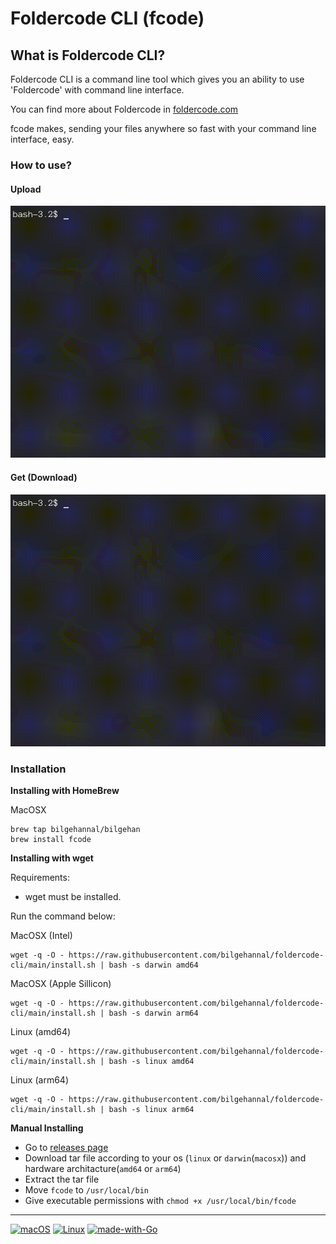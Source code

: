 


# Foldercode CLI (fcode)


## What is Foldercode CLI?

Foldercode CLI is a command line tool which gives you an ability to use 'Foldercode' with command line interface.

You can find more about Foldercode in [foldercode.com](https://foldercode.com/)

fcode makes, sending your files anywhere so fast with your command line interface, easy.

### How to use?
#### Upload
![](docs/img/upload.gif)
#### Get (Download)
![](docs/img/get.gif)


### Installation
**Installing with HomeBrew**

MacOSX
```
brew tap bilgehannal/bilgehan
brew install fcode
```

**Installing with wget**

Requirements:
* wget must be installed.

Run the command below:

MacOSX (Intel)
```
wget -q -O - https://raw.githubusercontent.com/bilgehannal/foldercode-cli/main/install.sh | bash -s darwin amd64
```

MacOSX (Apple Sillicon)
```
wget -q -O - https://raw.githubusercontent.com/bilgehannal/foldercode-cli/main/install.sh | bash -s darwin arm64
```

Linux (amd64)
```
wget -q -O - https://raw.githubusercontent.com/bilgehannal/foldercode-cli/main/install.sh | bash -s linux amd64
```

Linux (arm64)
```
wget -q -O - https://raw.githubusercontent.com/bilgehannal/foldercode-cli/main/install.sh | bash -s linux arm64
```
**Manual Installing**
* Go to [releases page](https://github.com/bilgehannal/foldercode-cli/releases)
* Download tar file according to your os (`linux` or `darwin`(`macosx`)) and hardware architacture(`amd64` or `arm64`)
* Extract the tar file
* Move `fcode` to `/usr/local/bin`
* Give executable permissions with `chmod +x /usr/local/bin/fcode`
---
[![macOS](https://svgshare.com/i/ZjP.svg)](https://svgshare.com/i/ZjP.svg) [![Linux](https://svgshare.com/i/Zhy.svg)](https://svgshare.com/i/Zhy.svg)
[![made-with-Go](https://img.shields.io/badge/Made%20with-Go-1f425f.svg)](https://go.dev/)